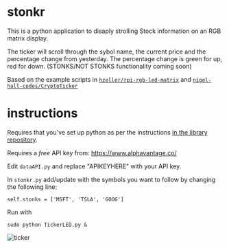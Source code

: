 # stonkr

This is a python application to disaply strolling Stock information on an RGB matrix display.

The ticker will scroll through the sybol name, the current price and the percentage change from yesterday. The percentage change is green for up, red for down. (STONKS/NOT STONKS functionality coming soon)

Based on the example scripts in [`hzeller/rpi-rgb-led-matrix`](https://github.com/hzeller/rpi-rgb-led-matrix/tree/master/bindings/python/samples) and [`nigel-hall-codes/CryptoTicker`](https://github.com/nigel-hall-codes/CryptoTicker)

# instructions

Requires that you've set up python as per the instructions [in the library repository](https://github.com/hzeller/rpi-rgb-led-matrix/tree/master/bindings/python).

Requires a *free* API key from: https://www.alphavantage.co/

Edit `dataAPI.py` and replace "APIKEYHERE" with your API key.

In `stonkr.py` add/update with the symbols you want to follow by changing the following line:

`self.stonks = ['MSFT', 'TSLA', 'GOOG']`

Run with

```
sudo python TickerLED.py &
```

![ticker](images/ticker.gif)
